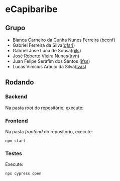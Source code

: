 # eCapibaribe

## Grupo
- Bianca Carneiro da Cunha Nunes Ferreira ([bccnf](https://github.com/BiancaCarneiro))
- Gabriel Ferreira da Silva([gfs4](https://github.com/gabriel-ferreira-da-silva))
- Gabriel Jose Luna de Sousa([gjls](https://github.com/GabrielJLuna))
- José Roberto Vieira Nunes([jrvn](https://github.com/robertovnunes))
- Juan Felipe Serafim dos Santos ([jfss](https://github.com/JuanFelipeSerafim))
- Lucas Vinícius Araujo da Silva([lvas](https://github.com/koga25))

## Rodando

### Backend
Na pasta *root* do repositório, execute:

### Frontend
Na pasta *frontend* do repositório, execute:

    npm start

### Testes
Execute:

    npx cypress open
